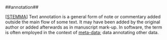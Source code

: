 ##annotation##

\[[STEMMA](SOURCES.md#STEMMA)\] Text annotation is a general form of note or commentary added outside the main flow of some text. It may have been added by the original author or added afterwards as in manuscript mark-up. In software, the term is often employed in the context of [meta-data](metadata.md); data annotating other data.
